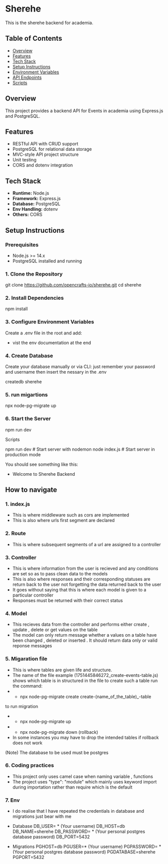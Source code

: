 # Sherehe

This is the sherehe backend for academia.

## Table of Contents


- [Overview](#overview)
- [Features](#features)
- [Tech Stack](#tech-stack)
- [Setup Instructions](#setup-instructions)
- [Environment Variables](#environment-variables)
- [API Endpoints](#api-endpoints)
- [Scripts](#scripts)



## Overview

This project provides a backend API for Events in academia using Express.js and PostgreSQL.

## Features

- RESTful API with CRUD support
- PostgreSQL for relational data storage
- MVC-style API project structure
- Unit testing
- CORS and dotenv integration

## Tech Stack

- **Runtime:** Node.js
- **Framework:** Express.js
- **Database:** PostgreSQL
- **Env Handling:** dotenv
- **Others:** CORS

## Setup Instructions

### Prerequisites

- Node.js >= 14.x
- PostgreSQL installed and running

### 1. Clone the Repository

git clone https://github.com/opencrafts-io/sherehe.git 
cd sherehe

### 2. Install Dependencies

npm install

### 3. Configure Environment Variables

Create a .env file in the root and add:

- vist the env documentation at the end

### 4. Create Database

Create your database manually or via CLI:
just remember your password and username then insert the nessary in the .env

createdb sherehe

### 5. run migartions
npx node-pg-migrate up


### 6. Start the Server

npm run dev



Scripts

npm run dev      # Start server with nodemon
node index.js        # Start server in production mode

You should see something like this:
- Welcome to Sherehe Backend



## How to navigate

### 1. index.js
- This is where middleware such as cors are implemented
- This is also where urls first segment are declared

### 2. Route
- This is where subsequent segments of a url are assigned to a controller

### 3. Controller 
- This is where information from the user is recieved and any conditions are set so as to pass clean data to the models
- This is also where responses and their corresponding statuses are return back to the user not forgetting the data returned back to the user
- It goes without saying that this is where each model is given to a particular controller
- Responses must be returned with their correct status

### 4. Model
- This recieves data from the controller and performs either create , update , delete or get values on the table
- The model can only return message whether a values on a table have been changed , deleted or inserted . It should return data only or valid reponse messages


### 5. Migaration file
- This is where tables are given life and structure.
- The name of the file example (1751445846272_create-events-table.js) shows which table is in structured in the file
to create such a table run the command:
- - npx node-pg-migrate create create-(name_of_the_table)_-table

to run migration
- -  npx node-pg-migrate up 
- -  npx node-pg-migrate down (rollback)
 - In some instances you may have to drop the intended tables if rollback does not work

(Note) The database to be used must be postgres

### 6. Coding practices
- This project only uses camel case when naming variable , functions
- The project uses "type": "module" which mainly uses keyword import during importation rather than require which is the default

### 7. Env
- I do realise that I have repeated the credentials in database and migrations just bear with me

- Database
DB_USER= * (Your username)
DB_HOST=db
DB_NAME=sherehe
DB_PASSWORD= * (Your personal postgres database password)
DB_PORT=5432

- Migrations
PGHOST=db
PGUSER=* (Your username)
PGPASSWORD= * (Your personal postgres database password)
PGDATABASE=sherehe
PGPORT=5432

<!-- Dont forget to follow openCrafts -->
